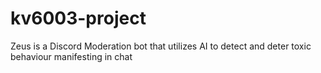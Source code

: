 # kv6003-project
Zeus is a Discord Moderation bot that utilizes AI to detect and deter toxic behaviour manifesting in chat
